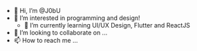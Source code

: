 - 👋 Hi, I’m @J0bU
- 👀 I’m interested in programming and design!
  - 🌱 I’m currently learning UI/UX Design, Flutter and ReactJS
- 💞️ I’m looking to collaborate on ...
- 📫 How to reach me ...

<!---
J0bU/J0bU is a ✨ special ✨ repository because its `README.md` (this file) appears on your GitHub profile.
You can click the Preview link to take a look at your changes.
--->
